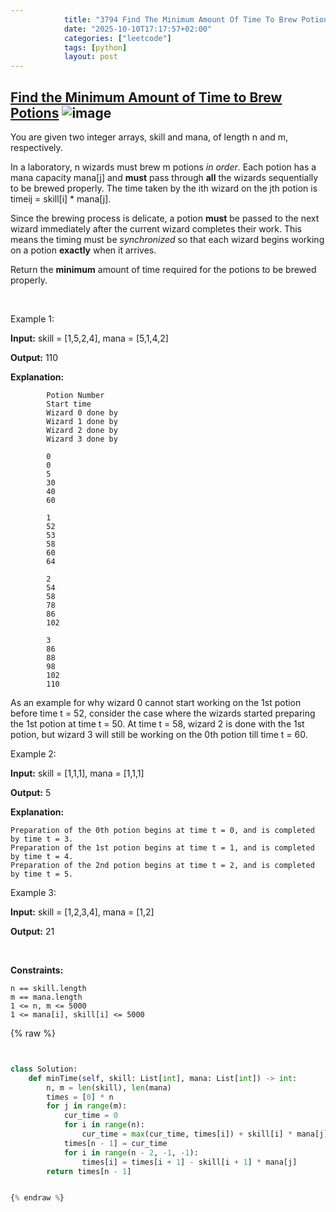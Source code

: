 ```yaml
---
            title: "3794 Find The Minimum Amount Of Time To Brew Potions"
            date: "2025-10-10T17:17:57+02:00"
            categories: ["leetcode"]
            tags: [python]
            layout: post
---
```

            
## [Find the Minimum Amount of Time to Brew Potions](https://leetcode.com/problems/find-the-minimum-amount-of-time-to-brew-potions) ![image](https://img.shields.io/badge/Difficulty-Medium-orange)

You are given two integer arrays, skill and mana, of length n and m, respectively.

In a laboratory, n wizards must brew m potions *in order*. Each potion has a mana capacity mana[j] and **must** pass through **all** the wizards sequentially to be brewed properly. The time taken by the ith wizard on the jth potion is timeij = skill[i] * mana[j].

Since the brewing process is delicate, a potion **must** be passed to the next wizard immediately after the current wizard completes their work. This means the timing must be *synchronized* so that each wizard begins working on a potion **exactly** when it arrives. ​

Return the **minimum** amount of time required for the potions to be brewed properly.

 

Example 1:

**Input:** skill = [1,5,2,4], mana = [5,1,4,2]

**Output:** 110

**Explanation:**

			Potion Number
			Start time
			Wizard 0 done by
			Wizard 1 done by
			Wizard 2 done by
			Wizard 3 done by

			0
			0
			5
			30
			40
			60

			1
			52
			53
			58
			60
			64

			2
			54
			58
			78
			86
			102

			3
			86
			88
			98
			102
			110

As an example for why wizard 0 cannot start working on the 1st potion before time t = 52, consider the case where the wizards started preparing the 1st potion at time t = 50. At time t = 58, wizard 2 is done with the 1st potion, but wizard 3 will still be working on the 0th potion till time t = 60.

Example 2:

**Input:** skill = [1,1,1], mana = [1,1,1]

**Output:** 5

**Explanation:**

	Preparation of the 0th potion begins at time t = 0, and is completed by time t = 3.
	Preparation of the 1st potion begins at time t = 1, and is completed by time t = 4.
	Preparation of the 2nd potion begins at time t = 2, and is completed by time t = 5.

Example 3:

**Input:** skill = [1,2,3,4], mana = [1,2]

**Output:** 21

 

**Constraints:**

	n == skill.length
	m == mana.length
	1 <= n, m <= 5000
	1 <= mana[i], skill[i] <= 5000

{% raw %}


```python


class Solution:
    def minTime(self, skill: List[int], mana: List[int]) -> int:
        n, m = len(skill), len(mana)
        times = [0] * n
        for j in range(m):
            cur_time = 0
            for i in range(n):
                cur_time = max(cur_time, times[i]) + skill[i] * mana[j]
            times[n - 1] = cur_time
            for i in range(n - 2, -1, -1):
                times[i] = times[i + 1] - skill[i + 1] * mana[j]
        return times[n - 1]


{% endraw %}
```
